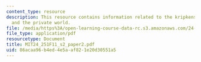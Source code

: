 ```yaml
---
content_type: resource
description: This resource contains information related to the kripkenstein paradox
  and the private world.
file: /media/https%3A/open-learning-course-data-rc.s3.amazonaws.com/24-251-introduction-to-philosophy-of-language-fall-2011/86acaa96b4ed4e5aaf821e20d30551a5_MIT24_251F11_s2_paper2.pdf
file_type: application/pdf
resourcetype: Document
title: MIT24_251F11_s2_paper2.pdf
uid: 86acaa96-b4ed-4e5a-af82-1e20d30551a5
---
```

